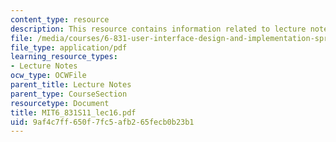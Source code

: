 ```yaml
---
content_type: resource
description: This resource contains information related to lecture notes.
file: /media/courses/6-831-user-interface-design-and-implementation-spring-2011/9af4c7ff650f7fc5afb265fecb0b23b1_MIT6_831S11_lec16.pdf
file_type: application/pdf
learning_resource_types:
- Lecture Notes
ocw_type: OCWFile
parent_title: Lecture Notes
parent_type: CourseSection
resourcetype: Document
title: MIT6_831S11_lec16.pdf
uid: 9af4c7ff-650f-7fc5-afb2-65fecb0b23b1
---
```

